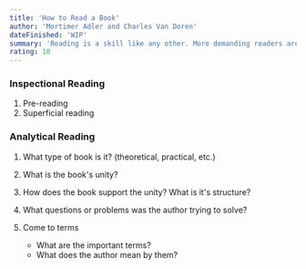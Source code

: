 ```yaml
---
title: 'How to Read a Book'
author: 'Mortimer Adler and Charles Van Doren'
dateFinished: 'WIP'
summary: 'Reading is a skill like any other. More demanding readers are able to muster more energy and better habits.'
rating: 10
---
```


### Inspectional Reading

1. Pre-reading
2. Superficial reading

### Analytical Reading

1. What type of book is it? (theoretical, practical, etc.)
2. What is the book's unity?
3. How does the book support the unity? What is it's structure?
4. What questions or problems was the author trying to solve?

5. Come to terms
    - What are the important terms?
    - What does the author mean by them?
